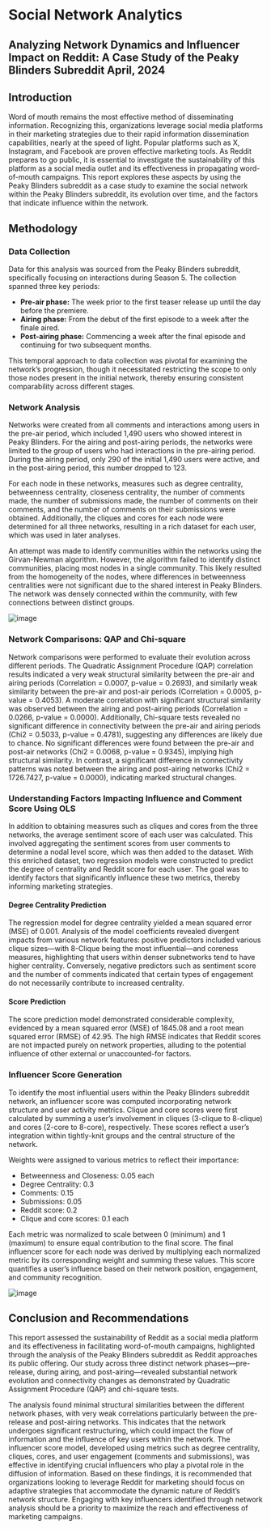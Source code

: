 # Social Network Analytics

## Analyzing Network Dynamics and Influencer Impact on Reddit: A Case Study of the Peaky Blinders Subreddit **April, 2024**

## Introduction

Word of mouth remains the most effective method of disseminating information. Recognizing this, organizations leverage social media platforms in their marketing strategies due to their rapid information dissemination capabilities, nearly at the speed of light. Popular platforms such as X, Instagram, and Facebook are proven effective marketing tools. As Reddit prepares to go public, it is essential to investigate the sustainability of this platform as a social media outlet and its effectiveness in propagating word-of-mouth campaigns. This report explores these aspects by using the Peaky Blinders subreddit as a case study to examine the social network within the Peaky Blinders subreddit, its evolution over time, and the factors that indicate influence within the network.

## Methodology

### Data Collection

Data for this analysis was sourced from the Peaky Blinders subreddit, specifically focusing on interactions during Season 5. The collection spanned three key periods:
- **Pre-air phase:** The week prior to the first teaser release up until the day before the premiere.
- **Airing phase:** From the debut of the first episode to a week after the finale aired.
- **Post-airing phase:** Commencing a week after the final episode and continuing for two subsequent months.

This temporal approach to data collection was pivotal for examining the network’s progression, though it necessitated restricting the scope to only those nodes present in the initial network, thereby ensuring consistent comparability across different stages.

### Network Analysis

Networks were created from all comments and interactions among users in the pre-air period, which included 1,490 users who showed interest in Peaky Blinders. For the airing and post-airing periods, the networks were limited to the group of users who had interactions in the pre-airing period. During the airing period, only 290 of the initial 1,490 users were active, and in the post-airing period, this number dropped to 123.

For each node in these networks, measures such as degree centrality, betweenness centrality, closeness centrality, the number of comments made, the number of submissions made, the number of comments on their comments, and the number of comments on their submissions were obtained. Additionally, the cliques and cores for each node were determined for all three networks, resulting in a rich dataset for each user, which was used in later analyses.

An attempt was made to identify communities within the networks using the Girvan-Newman algorithm. However, the algorithm failed to identify distinct communities, placing most nodes in a single community. This likely resulted from the homogeneity of the nodes, where differences in betweenness centralities were not significant due to the shared interest in Peaky Blinders. The network was densely connected within the community, with few connections between distinct groups.

![image](https://github.com/valnaj/Social-Network-Evolution/assets/136912432/ba547815-dc75-4758-831a-d731d7115e19)

### Network Comparisons: QAP and Chi-square

Network comparisons were performed to evaluate their evolution across different periods. The Quadratic Assignment Procedure (QAP) correlation results indicated a very weak structural similarity between the pre-air and airing periods (Correlation = 0.0007, p-value = 0.2693), and similarly weak similarity between the pre-air and post-air periods (Correlation = 0.0005, p-value = 0.4053). A moderate correlation with significant structural similarity was observed between the airing and post-airing periods (Correlation = 0.0266, p-value = 0.0000). Additionally, Chi-square tests revealed no significant difference in connectivity between the pre-air and airing periods (Chi2 = 0.5033, p-value = 0.4781), suggesting any differences are likely due to chance. No significant differences were found between the pre-air and post-air networks (Chi2 = 0.0068, p-value = 0.9345), implying high structural similarity. In contrast, a significant difference in connectivity patterns was noted between the airing and post-airing networks (Chi2 = 1726.7427, p-value = 0.0000), indicating marked structural changes.

### Understanding Factors Impacting Influence and Comment Score Using OLS

In addition to obtaining measures such as cliques and cores from the three networks, the average sentiment score of each user was calculated. This involved aggregating the sentiment scores from user comments to determine a nodal level score, which was then added to the dataset. With this enriched dataset, two regression models were constructed to predict the degree of centrality and Reddit score for each user. The goal was to identify factors that significantly influence these two metrics, thereby informing marketing strategies.

#### Degree Centrality Prediction

The regression model for degree centrality yielded a mean squared error (MSE) of 0.001. Analysis of the model coefficients revealed divergent impacts from various network features: positive predictors included various clique sizes—with 8-Clique being the most influential—and coreness measures, highlighting that users within denser subnetworks tend to have higher centrality. Conversely, negative predictors such as sentiment score and the number of comments indicated that certain types of engagement do not necessarily contribute to increased centrality.

#### Score Prediction

The score prediction model demonstrated considerable complexity, evidenced by a mean squared error (MSE) of 1845.08 and a root mean squared error (RMSE) of 42.95. The high RMSE indicates that Reddit scores are not impacted purely on network properties, alluding to the potential influence of other external or unaccounted-for factors.

### Influencer Score Generation

To identify the most influential users within the Peaky Blinders subreddit network, an influencer score was computed incorporating network structure and user activity metrics. Clique and core scores were first calculated by summing a user’s involvement in cliques (3-clique to 8-clique) and cores (2-core to 8-core), respectively. These scores reflect a user’s integration within tightly-knit groups and the central structure of the network.

Weights were assigned to various metrics to reflect their importance:
- Betweenness and Closeness: 0.05 each
- Degree Centrality: 0.3
- Comments: 0.15
- Submissions: 0.05
- Reddit score: 0.2
- Clique and core scores: 0.1 each

Each metric was normalized to scale between 0 (minimum) and 1 (maximum) to ensure equal contribution to the final score. The final influencer score for each node was derived by multiplying each normalized metric by its corresponding weight and summing these values. This score quantifies a user’s influence based on their network position, engagement, and community recognition.

![image](https://github.com/valnaj/Social-Network-Evolution/assets/136912432/df163784-7318-4329-948e-a83d8d50b08a)


## Conclusion and Recommendations

This report assessed the sustainability of Reddit as a social media platform and its effectiveness in facilitating word-of-mouth campaigns, highlighted through the analysis of the Peaky Blinders subreddit as Reddit approaches its public offering. Our study across three distinct network phases—pre-release, during airing, and post-airing—revealed substantial network evolution and connectivity changes as demonstrated by Quadratic Assignment Procedure (QAP) and chi-square tests.

The analysis found minimal structural similarities between the different network phases, with very weak correlations particularly between the pre-release and post-airing networks. This indicates that the network undergoes significant restructuring, which could impact the flow of information and the influence of key users within the network. The influencer score model, developed using metrics such as degree centrality, cliques, cores, and user engagement (comments and submissions), was effective in identifying crucial influencers who play a pivotal role in the diffusion of information. Based on these findings, it is recommended that organizations looking to leverage Reddit for marketing should focus on adaptive strategies that accommodate the dynamic nature of Reddit’s network structure. Engaging with key influencers identified through network analysis should be a priority to maximize the reach and effectiveness of marketing campaigns.
